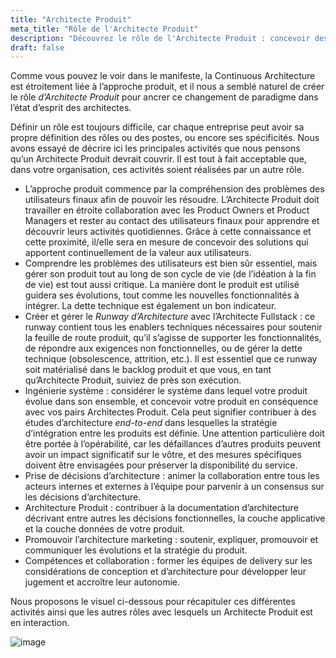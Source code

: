 ```yaml
---
title: "Architecte Produit"
meta_title: "Rôle de l'Architecte Produit"
description: "Découvrez le rôle de l'Architecte Produit : concevoir des solutions centrées sur l'utilisateur, piloter le runway d’architecture et aligner stratégie produit et conception technique."
draft: false
---
```


Comme vous pouvez le voir dans le manifeste, la Continuous Architecture est étroitement liée à l’approche produit, et il nous a semblé naturel de créer le rôle *d’Architecte Produit* pour ancrer ce changement de paradigme dans l’état d’esprit des architectes.

Définir un rôle est toujours difficile, car chaque entreprise peut avoir sa propre définition des rôles ou des postes, ou encore ses spécificités. Nous avons essayé de décrire ici les principales activités que nous pensons qu’un Architecte Produit devrait couvrir. Il est tout à fait acceptable que, dans votre organisation, ces activités soient réalisées par un autre rôle.

* L’approche produit commence par la compréhension des problèmes des utilisateurs finaux afin de pouvoir les résoudre. L’Architecte Produit doit travailler en étroite collaboration avec les Product Owners et Product Managers et rester au contact des utilisateurs finaux pour apprendre et découvrir leurs activités quotidiennes. Grâce à cette connaissance et cette proximité, il/elle sera en mesure de concevoir des solutions qui apportent continuellement de la valeur aux utilisateurs.
* Comprendre les problèmes des utilisateurs est bien sûr essentiel, mais gérer son produit tout au long de son cycle de vie (de l’idéation à la fin de vie) est tout aussi critique. La manière dont le produit est utilisé guidera ses évolutions, tout comme les nouvelles fonctionnalités à intégrer. La dette technique est également un bon indicateur.
* Créer et gérer le *Runway d’Architecture* avec l’Architecte Fullstack : ce runway contient tous les enablers techniques nécessaires pour soutenir la feuille de route produit, qu’il s’agisse de supporter les fonctionnalités, de répondre aux exigences non fonctionnelles, ou de gérer la dette technique (obsolescence, attrition, etc.). Il est essentiel que ce runway soit matérialisé dans le backlog produit et que vous, en tant qu’Architecte Produit, suiviez de près son exécution.
* Ingénierie système : considérer le système dans lequel votre produit évolue dans son ensemble, et concevoir votre produit en conséquence avec vos pairs Architectes Produit. Cela peut signifier contribuer à des études d’architecture *end-to-end* dans lesquelles la stratégie d’intégration entre les produits est définie. Une attention particulière doit être portée à l’opérabilité, car les défaillances d’autres produits peuvent avoir un impact significatif sur le vôtre, et des mesures spécifiques doivent être envisagées pour préserver la disponibilité du service.
* Prise de décisions d’architecture : animer la collaboration entre tous les acteurs internes et externes à l’équipe pour parvenir à un consensus sur les décisions d’architecture.
* Architecture Produit : contribuer à la documentation d’architecture décrivant entre autres les décisions fonctionnelles, la couche applicative et la couche données de votre produit.
* Promouvoir l’architecture marketing : soutenir, expliquer, promouvoir et communiquer les évolutions et la stratégie du produit.
* Compétences et collaboration : former les équipes de delivery sur les considérations de conception et d’architecture pour développer leur jugement et accroître leur autonomie.

Nous proposons le visuel ci-dessous pour récapituler ces différentes activités ainsi que les autres rôles avec lesquels un Architecte Produit est en interaction.

![image](./images/roles/product-role.jpg)
